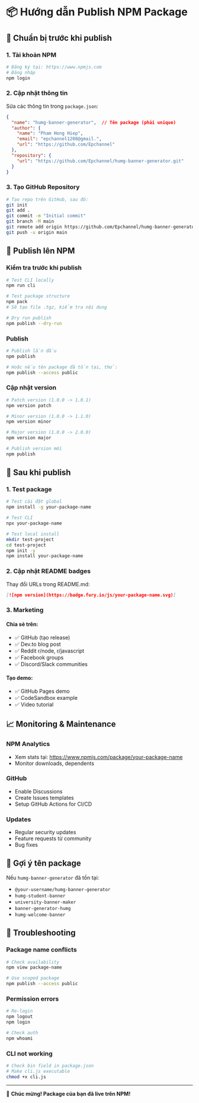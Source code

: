 # 📦 Hướng dẫn Publish NPM Package

## 🎯 Chuẩn bị trước khi publish

### 1. **Tài khoản NPM**
```bash
# Đăng ký tại: https://www.npmjs.com
# Đăng nhập
npm login
```

### 2. **Cập nhật thông tin**
Sửa các thông tin trong `package.json`:
```json
{
  "name": "humg-banner-generator",  // Tên package (phải unique)
  "author": {
    "name": "Pham Hong Hiep",
    "email": "epchannel1208@gmail.",
    "url": "https://github.com/Epchannel"
  },
  "repository": {
    "url": "https://github.com/Epchannel/humg-banner-generator.git"
  }
}
```

### 3. **Tạo GitHub Repository**
```bash
# Tạo repo trên GitHub, sau đó:
git init
git add .
git commit -m "Initial commit"
git branch -M main
git remote add origin https://github.com/Epchannel/humg-banner-generator.git
git push -u origin main
```

## 🚀 Publish lên NPM

### Kiểm tra trước khi publish
```bash
# Test CLI locally
npm run cli

# Test package structure
npm pack
# Sẽ tạo file .tgz, kiểm tra nội dung

# Dry run publish
npm publish --dry-run
```

### Publish
```bash
# Publish lần đầu
npm publish

# Hoặc nếu tên package đã tồn tại, thử:
npm publish --access public
```

### Cập nhật version
```bash
# Patch version (1.0.0 -> 1.0.1)
npm version patch

# Minor version (1.0.0 -> 1.1.0)  
npm version minor

# Major version (1.0.0 -> 2.0.0)
npm version major

# Publish version mới
npm publish
```

## 🎉 Sau khi publish

### 1. **Test package**
```bash
# Test cài đặt global
npm install -g your-package-name

# Test CLI
npx your-package-name

# Test local install
mkdir test-project
cd test-project
npm init -y
npm install your-package-name
```

### 2. **Cập nhật README badges**
Thay đổi URLs trong README.md:
```markdown
[![npm version](https://badge.fury.io/js/your-package-name.svg)]
```

### 3. **Marketing**

#### Chia sẻ trên:
- ✅ GitHub (tạo release)
- ✅ Dev.to blog post
- ✅ Reddit r/node, r/javascript
- ✅ Facebook groups
- ✅ Discord/Slack communities

#### Tạo demo:
- ✅ GitHub Pages demo
- ✅ CodeSandbox example
- ✅ Video tutorial

## 📈 Monitoring & Maintenance

### NPM Analytics
- Xem stats tại: https://www.npmjs.com/package/your-package-name
- Monitor downloads, dependents

### GitHub
- Enable Discussions
- Create Issues templates
- Setup GitHub Actions for CI/CD

### Updates
- Regular security updates
- Feature requests từ community
- Bug fixes

## 🎯 Gợi ý tên package

Nếu `humg-banner-generator` đã tồn tại:
- `@your-username/humg-banner-generator`
- `humg-student-banner`
- `university-banner-maker`
- `banner-generator-humg`
- `humg-welcome-banner`

## 🔧 Troubleshooting

### Package name conflicts
```bash
# Check availability
npm view package-name

# Use scoped package
npm publish --access public
```

### Permission errors
```bash
# Re-login
npm logout
npm login

# Check auth
npm whoami
```

### CLI not working
```bash
# Check bin field in package.json
# Make cli.js executable
chmod +x cli.js
```

---

🎉 **Chúc mừng! Package của bạn đã live trên NPM!** 